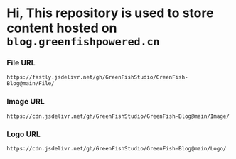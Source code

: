 # Hi, This repository is used to store content hosted on `blog.greenfishpowered.cn`


### File URL
```
https://fastly.jsdelivr.net/gh/GreenFishStudio/GreenFish-Blog@main/File/
```

### Image URL
```
https://cdn.jsdelivr.net/gh/GreenFishStudio/GreenFish-Blog@main/Image/
```

### Logo URL
```
https://cdn.jsdelivr.net/gh/GreenFishStudio/GreenFish-Blog@main/Logo/
```
